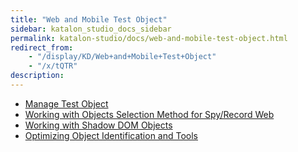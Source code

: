 ```yaml
---
title: "Web and Mobile Test Object" 
sidebar: katalon_studio_docs_sidebar
permalink: katalon-studio/docs/web-and-mobile-test-object.html 
redirect_from:
    - "/display/KD/Web+and+Mobile+Test+Object"
    - "/x/tQTR"
description: 
---
```

*   [Manage Test Object](/display/KD/Manage+Test+Object)
*   [Working with Objects Selection Method for Spy/Record Web](/pages/viewpage.action?pageId=5118311)
*   [Working with Shadow DOM Objects](/display/KD/Working+with+Shadow+DOM+Objects)
*   [Optimizing Object Identification and Tools](/display/KD/Optimizing+Object+Identification+and+Tools)